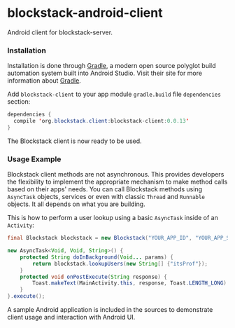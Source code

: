 # blockstack-android-client
Android client for blockstack-server.

### Installation

Installation is done through [Gradle](https://gradle.org/), a modern open source polyglot build automation system built into Android Studio. Visit their site for more information about [Gradle](https://gradle.org/).

Add `blockstack-client` to your app module `gradle.build` file `dependencies` section:

```Java
dependencies {
  compile 'org.blockstack.client:blockstack-client:0.0.13'
}
```

The Blockstack client is now ready to be used.

### Usage Example

Blockstack client methods are not asynchronous. This provides developers the flexibility to implement the appropriate mechanism to make method calls based on their apps' needs. You can call Blockstack methods using `AsyncTask` objects, services or even with classic `Thread` and `Runnable` objects. It all depends on what you are building.

This is how to perform a user lookup using a basic `AsyncTask` inside of an `Activity`:

```Java
final Blockstack blockstack = new Blockstack("YOUR_APP_ID", "YOUR_APP_SECRET");

new AsyncTask<Void, Void, String>() {
    protected String doInBackground(Void... params) {
        return blockstack.lookupUsers(new String[] {"itsProf"});
    }
    protected void onPostExecute(String response) {
        Toast.makeText(MainActivity.this, response, Toast.LENGTH_LONG).show();
    }
}.execute();
```

A sample Android application is included in the sources to demonstrate client usage and interaction with Android UI.
